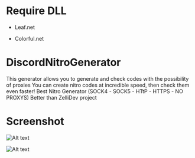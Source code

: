 # Require DLL
- Leaf.net

- Colorful.net

# DiscordNitroGenerator
This generator allows you to generate and check codes with the possibility of proxies
You can create nitro codes at incredible speed, then check them even faster! Best Nitro Generator (SOCK4 - SOCK5 - HTtP - HTTPS - NO PROXYS) Better than ZelliDev project
# Screenshot

![Alt text](https://cdn.discordapp.com/attachments/693930557129883741/719297516843302992/unknown.png "Image2")

![Alt text](https://cdn.discordapp.com/attachments/702220902389252128/719296621464125460/unknown.png "Image1")

